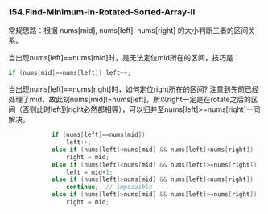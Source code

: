 ### 154.Find-Minimum-in-Rotated-Sorted-Array-II

常规思路：根据 nums[mid], nums[left], nums[right] 的大小判断三者的区间关系。

当出现nums[left]==nums[mid]时，是无法定位mid所在的区间，技巧是：
```cpp
if (nums[mid]==nums[left]) left++;
```
当出现nums[left]==nums[right]时，如何定位right所在的区间? 注意到先前已经处理了mid，故此刻nums[mid]!=nums[left]，所以right一定是在rotate之后的区间（否则此时left到right必然都相等），可以归并至nums[left]>=nums[right]一同解决。
```cpp
            if (nums[left]==nums[mid])
                left++;
            else if (nums[left]<nums[mid] && nums[left]<nums[right])
                right = mid;
            else if (nums[left]<nums[mid] && nums[left]>=nums[right])                
                left = mid+1;
            else if (nums[left]>nums[mid] && nums[left]<nums[right])
                continue;  // impossible
            else if (nums[left]>nums[mid] && nums[left]>=nums[right])    
                right = mid;
```
